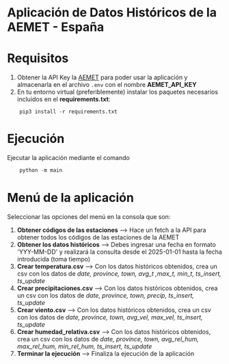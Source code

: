 # Aplicación de Datos Históricos de la AEMET - España

# Requisitos
1. Obtener la API Key la [AEMET](https://opendata.aemet.es/centrodedescargas/altaUsuario) para poder usar la aplicación y almacenarla en el archivo ```.env``` con el nombre **AEMET_API_KEY**
2. En tu entorno virtual (preferiblemente) instalar los paquetes necesarios incluidos en el **requirements.txt**:
```
    pip3 install -r requirements.txt
```

# Ejecución
Ejecutar la aplicación mediante el comando 
```python 
    python -m main
```

# Menú de la aplicación
Seleccionar las opciones del menú en la consola que son:

1. **Obtener códigos de las estaciones** --> Hace un fetch a la API para obtener todos los códigos de las estaciones de la AEMET
2. **Obtener los datos históricos** --> Debes ingresar una fecha en formato 'YYY-MM-DD' y realizará la consulta desde el 2025-01-01 hasta la fecha introducida (toma tiempo)
3. **Crear temperatura.csv** --> Con los datos históricos obtenidos, crea un csv con los datos de *date, province, town, avg_t ,max_t, min_t, ts_insert, ts_update*
4. **Crear precipitaciones.csv** --> Con los datos históricos obtenidos, crea un csv con los datos de *date, province, town, precip, ts_insert, ts_update*
5. **Crear viento.csv** --> Con los datos históricos obtenidos, crea un csv con los datos de *date, province, town, avg_vel, max_vel, ts_insert, ts_update*
5. **Crear humedad_relativa.csv** --> Con los datos históricos obtenidos, crea un csv con los datos de *date, province, town, avg_rel_hum, max_rel_hum, min_rel_hum, ts_insert, ts_update*
6. **Terminar la ejecución** --> Finaliza la ejecución de la aplicación
